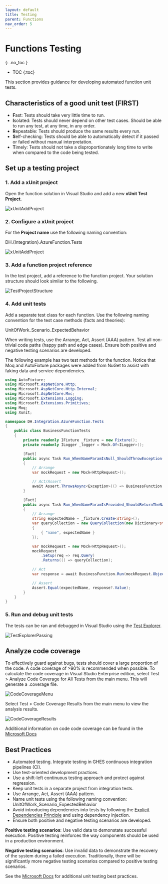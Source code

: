 ```yaml
---
layout: default
title: Testing
parent: Functions
nav_order: 5
---
```


# Functions Testing
{: .no_toc }

- TOC
{:toc}

This section provides guidance for developing automated function unit tests. 

## Characteristics of a good unit test (FIRST)

- **F**ast: Tests should take very little time to run.
- **I**solated: Tests should never depend on other test cases. Should be 
able to run any test, at any time, in any order.
- **R**epeatable: Tests should produce the same results every run.
- **S**elf-checking: Tests should be able to automatically detect if it 
passed or failed without manual interpretation.
- **T**imely: Tests should not take a disproportionately long time to write 
when compared to the code being tested.

## Set up a testing project

### 1. Add a xUnit project

Open the function solution in Visual Studio and add a new **xUnit Test Project**.

![xUnitAddProject](../assets/images/function-xunit-add-project.png)

### 2. Configure a xUnit project

For the **Project name** use the following naming convention:

DH.{Integration}.AzureFunction.Tests

![xUnitAddProject](../assets/images/function-xunit-configure-project.png)

### 3. Add a function project reference

In the test project, add a reference to the function project. Your solution
structure should look similar to the following.

![TestProjectStructure](../assets/images/function-test-project-structure.png)

### 4. Add unit tests

Add a separate test class for each function. Use the following naming 
convention for the test case methods (facts and theories):

UnitOfWork_Scenario_ExpectedBehavior

When writing tests, use the Arrange, Act, Assert (AAA) pattern. Test all 
non-trivial code paths (happy path and edge cases). Ensure both positive 
and negative testing scenarios are developed.

The following example has two test methods for the function. Notice 
that Moq and AutoFixture packages were added from NuGet to assist with 
faking data and service dependencies.

``` csharp
using AutoFixture;
using Microsoft.AspNetCore.Http;
using Microsoft.AspNetCore.Http.Internal;
using Microsoft.AspNetCore.Mvc;
using Microsoft.Extensions.Logging;
using Microsoft.Extensions.Primitives;
using Moq;
using Xunit;

namespace DH.Integration.AzureFunction.Tests
{
    public class BusinessFunctionTests
    {
        private readonly IFixture _fixture = new Fixture();
        private readonly ILogger _logger = Mock.Of<ILogger>();

        [Fact]
        public async Task Run_WhenNameParamIsNull_ShouldThrowException()
        {
            // Arrange
            var mockRequest = new Mock<HttpRequest>();

            // Act/Assert
            await Assert.ThrowsAsync<Exception>(() => BusinessFunction.Run(mockRequest.Object, _logger));
        }

        [Fact]
        public async Task Run_WhenNameParamIsProvided_ShouldReturnTheName()
        {
            // Arrange
            string expectedName = _fixture.Create<string>();
            var queryCollection = new QueryCollection(new Dictionary<string, StringValues>()
            {
                { "name", expectedName }
            });

            var mockRequest = new Mock<HttpRequest>();
            mockRequest
                .Setup(req => req.Query)
                .Returns(() => queryCollection);

            // Act
            var response = await BusinessFunction.Run(mockRequest.Object, _logger) as OkObjectResult;

            // Assert
            Assert.Equal(expectedName, response?.Value);
        }
    }
}
```

### 5. Run and debug unit tests

The tests can be ran and debugged in Visual Studio using the 
[Test Explorer](https://docs.microsoft.com/en-us/visualstudio/test/run-unit-tests-with-test-explorer).

![TestExplorerPassing](../assets/images/function-test-explorer-passing.png)

## Analyze code coverage

To effectively guard against bugs, tests should cover a large proportion 
of the code. A code coverage of >90% is recommended when possible. To 
calculate the code coverage in Visual Studio Enterprise edition, 
select Test > Analyze Code Coverage for All Tests from the main menu. This 
will generate a .coverage file.

![CodeCoverageMenu](../assets/images/function-codecoverage-menu.png)

Select Test > Code Coverage Results from the main menu to view the analysis
results.

![CodeCoverageResults](../assets/images/function-codecoverage-results.png)

Additiional information on code code coverage can be found in the 
[Microsoft Docs](https://docs.microsoft.com/en-us/visualstudio/test/using-code-coverage-to-determine-how-much-code-is-being-tested)

## Best Practices

- Automated testing. Integrate testing in GHES continuous integration pipelines (CI).
- Use test-oriented development practices.
- Use a shift-left continuous testing approach and protect against regression.
- Keep unit tests in a separate project from integration tests.
- Use Arrange, Act, Assert (AAA) pattern.
- Name unit tests using the following naming convention: UnitOfWork_Scenario_ExpectedBehavior
- Avoid introducing dependencies into tests by following the 
[Explicit Dependencies Principle](https://deviq.com/principles/explicit-dependencies-principle) 
and using dependency injection.
- Ensure both positive and negative testing scenarios are developed.

**Positive testing scenarios**: Use valid data to demonstate successful 
execution. Positive testing reinforces the way components should be used in a 
production environment.

**Negative testing scenarios**: Use invalid data to demonstrate the recovery 
of the system during a failed execution. Traditionally, there will be  
significantly more negative testing scenarios compared to positive testing 
scenarios.

See the 
[Microsoft Docs](https://docs.microsoft.com/en-us/dotnet/core/testing/unit-testing-best-practices)
for additional unit testing best practices.

